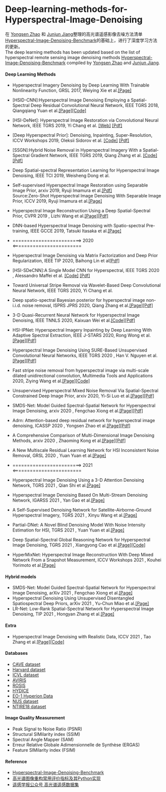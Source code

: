 # Deep-learning-methods-for-Hyperspectral-Image-Denoising
在 [Yongsen Zhao]( https://github.com/seniusen) 和 [Junjun Jiang](http://homepage.hit.edu.cn/jiangjunjun)整理的高光谱遥感影像去噪方法清单[Hyperspectral-Image-Denoising-Benchmark](https://github.com/junjun-jiang/Hyperspectral-Image-Denoising-Benchmark)的基础上，进行了深度学习方法的更新。  
The deep learning methods has been updated based on the list of hyperspectral remote sensing image denoising methods [Hyperspectral-Image-Denoising-Benchmark](https://github.com/junjun-jiang/Hyperspectral-Image-Denoising-Benchmark) compiled by [Yongsen Zhao]( https://github.com/seniusen) and [Junjun Jiang](http://homepage.hit.edu.cn/jiangjunjun).

#### Deep Learning Methods
- Hyperspectral Imagery Denoising by Deep Learning With Trainable Nonlinearity Function, GRSL 2017, Weiying Xie et al.[[Page]](https://ieeexplore.ieee.org/abstract/document/8030333)
- [HSID-CNN]:Hyperspectral Image Denoising Employing a Spatial-Spectral Deep Residual Convolutional Neural Network, IEEE TGRS 2018, Qiangqiang Yuan et al.[[Page]](https://ieeexplore.ieee.org/abstract/document/8454887)[[Code]](https://github.com/WHUQZhang/HSID-CNN)
- [HSI-DeNet]: Hyperspectral Image Restoration via Convolutional Neural Network, IEEE TGRS 2019, Yi Chang et al. [[Web]](http://www.escience.cn/people/changyi/index.html) [[Pdf]](http://www.escience.cn/system/download/100951)
- [Deep Hyperspectral Prior]: Denoising, Inpainting, Super-Resolution, ICCV Workshops 2019, Oleksii Sidorov et al. [[Code]](https://github.com/acecreamu/deep-hs-prior) [[Pdf]](https://arxiv.org/pdf/1902.00301)
- [SSGN]:Hybrid Noise Removal in Hyperspectral Imagery With a Spatial-Spectral Gradient Network, IEEE TGRS 2019, Qiang Zhang et al. [[Code]](https://github.com/WHUQZhang/SSGN) [[Pdf]](https://arxiv.org/pdf/1810.00495)
- Deep Spatial-spectral Representation Learning for Hyperspectral Image Denoising, IEEE TCI 2019, Weisheng Dong et al. 
- Self-supervised Hyperspectral Image Restoration using Separable Image Prior, arxiv 2019, Ryuji Imamura et al.[[Pdf]](https://arxiv.org/pdf/1907.00651)  
Source:Zero-Shot Hyperspectral Image Denoising With Separable Image Prior, ICCV 2019, Ryuji Imamura et al.[[Page]](https://openaccess.thecvf.com/content_ICCVW_2019/html/MDALC/Imamura_Zero-Shot_Hyperspectral_Image_Denoising_With_Separable_Image_Prior_ICCVW_2019_paper.html)
- Hyperspectral Image Reconstruction Using a Deep Spatial-Spectral Prior, CVPR 2019 , Lizhi Wang et al.[[Page]](https://openaccess.thecvf.com/content_CVPR_2019/html/Wang_Hyperspectral_Image_Reconstruction_Using_a_Deep_Spatial-Spectral_Prior_CVPR_2019_paper.html)[[Pdf]](http://openaccess.thecvf.com/content_CVPR_2019/papers/Wang_Hyperspectral_Image_Reconstruction_Using_a_Deep_Spatial-Spectral_Prior_CVPR_2019_paper.pdf)
- DNN-based Hyperspectral Image Denoising with Spatio-spectral Pre-training, IEEE GCCE 2019, Tatsuki Itasaka et al.[[Page]](https://ieeexplore.ieee.org/abstract/document/9015235)

- ========================> 2020 <========================
- Hyperspectral Image Denoising via Matrix Factorization and Deep Prior Regularization, IEEE TIP 2020, Baihong Lin et al[[Pdf]](https://doi.org/10.1109/TIP.2019.2928627)
- [HSI-SDeCNN]:A Single Model CNN for Hyperspectral, IEEE TGRS 2020 , Alessandro Maffei et al. [[Code]](https://github.com/mhaut/HSI-SDeCNN) [[Pdf]](https://doi.org/10.1109/TGRS.2019.2952062)
- Toward Universal Stripe Removal via Wavelet-Based Deep Convolutional Neural Network, IEEE TGRS 2020, Yi Chang et al.
- Deep spatio-spectral Bayesian posterior for hyperspectral image non-i.i.d. noise removal, ISPRS JPRS 2020, Qiang Zhang et al.[[Page]](https://www.sciencedirect.com/science/article/pii/S0924271620301076?casa_token=oGipxO4oaiwAAAAA:nTJHrpi8KGaHq4gl7d2MsLPmWd6mebc2aLAVJY3xFodl8fpp1PIiVBiEabD93st_VH_MdmZP5rM)[[Pdf]](https://www.researchgate.net/profile/Qiang_Zhang204/publication/340988173_Deep_spatio-spectral_Bayesian_posterior_for_hyperspectral_image_non-iid_noise_removal/links/5eaa25f6a6fdcc70509afdfd/Deep-spatio-spectral-Bayesian-posterior-for-hyperspectral-image-non-iid-noise-removal.pdf)
- 3-D Quasi-Recurrent Neural Network for Hyperspectral Image Denoising, IEEE TNNLS 2020, Kaixuan Wei et al.[[Code]](https://github.com/Vandermode/QRNN3D)[[Pdf]](https://arxiv.org/pdf/2003.04547)
- HSI-IPNet: Hyperspectral Imagery Inpainting by Deep Learning With Adaptive Spectral Extraction, IEEE J-STARS 2020, Rong Wong et al.[[Page]](https://ieeexplore.ieee.org/abstract/document/9151178)[[Pdf]](https://ieeexplore.ieee.org/iel7/4609443/8994817/09151178.pdf)
- Hyperspectral Image Denoising Using SURE-Based Unsupervised Convolutional Neural Networks, IEEE TGRS 2020 , Han V. Nguyen et al.[[Page]](https://ieeexplore.ieee.org/abstract/document/9146687)[[Pdf]](https://www.researchgate.net/profile/Nguyen_Van_Han/publication/342846315_Hyperspectral_Image_Denoising_Using_SURE-Based_Unsupervised_Convolutional_Neural_Networks/links/5f1acf2945851515ef44de7f/Hyperspectral-Image-Denoising-Using-SURE-Based-Unsupervised-Convolutional-Neural-Networks.pdf)
- Fast stripe noise removal from hyperspectral image via multi-scale dilated unidirectional convolution, Multimedia Tools and Applications 2020, Ziying Wang et al.[[Page]](https://link.springer.com/article/10.1007/s11042-020-09065-4)[[Code]](https://github.com/doctorwgd/MsDUC)
- Unsupervised Hyperspectral Mixed Noise Removal Via Spatial-Spectral Constrained Deep Image Prior, arxiv 2020, Yi-Si Luo et al.[[Page]](https://arxiv.org/abs/2008.09753)[[Pdf]](https://arxiv.org/pdf/2008.09753)
- SMDS-Net: Model Guided Spectral-Spatial Network for Hyperspectral Image Denoising, arxiv 2020 , Fengchao Xiong et al.[[Page]](https://arxiv.org/abs/2012.01829)[[Pdf]](https://arxiv.org/pdf/2012.01829)
- Adrn: Attention-based deep residual network for hyperspectral image denoising, ICASSP 2020 , Yongsen Zhao et al.[[Page]](https://ieeexplore.ieee.org/abstract/document/9054658)[[Pdf]](https://arxiv.org/pdf/2003.01947)
- A Comprehensive Comparison of Multi-Dimensional Image Denoising Methods, arxiv 2020 , Zhaoming Kong et al.[[Page]](https://arxiv.org/abs/2011.03462)[[Pdf]](https://arxiv.org/pdf/2011.03462)
- A New Multiscale Residual Learning Network for HSI Inconsistent Noise Removal, GRSL 2020 , Yuan Yuan et al.[[Page]](https://ieeexplore.ieee.org/abstract/document/9295378)

- ========================> 2021 <========================
- Hyperspectral Image Denoising Using a 3-D Attention Denoising Network, TGRS 2021 , Qian Shi et al.[[Page]](https://ieeexplore.ieee.org/abstract/document/9318503)
- Hyperspectral Image Denoising Based On Multi-Stream Denoising Network, IGARSS 2021 , Yan Gao et al.[[Page]](https://arxiv.org/abs/2104.02304)
- A Self-Supervised Denoising Network for Satellite-Airborne-Ground Hyperspectral Imagery, TGRS 2021 , Xinyu Wang et al.[[Page]](https://ieeexplore.ieee.org/abstract/document/9383811)
- Partial-DNet: A Novel Blind Denoising Model With Noise Intensity Estimation for HSI, TGRS 2021 , Yuan Yuan et al.[[Page]](https://ieeexplore.ieee.org/abstract/document/9420707)
- Deep Spatial-Spectral Global Reasoning Network for Hyperspectral Image Denoising, TGRS 2021 , Xiangyong Cao et al.[[Page]](https://ieeexplore.ieee.org/abstract/document/9397278)[[Code]](https://github.com/xiangyongcao/GRN)
- HyperMixNet: Hyperspectral Image Reconstruction With Deep Mixed Network From a Snapshot Measurement, ICCV Workshops 2021 , Kouhei Yorimoto et al.[[Page]](https://openaccess.thecvf.com/content/ICCV2021W/PBDL/html/Yorimoto_HyperMixNet_Hyperspectral_Image_Reconstruction_With_Deep_Mixed_Network_From_a_ICCVW_2021_paper.html)

#### Hybrid models
- SMDS-Net: Model Guided Spectral-Spatial Network for Hyperspectral Image Denoising, arXiv 2021 , Fengchao Xiong et al.[[Page]](https://arxiv.org/abs/2012.01829)
- Hyperspectral Denoising Using Unsupervised Disentangled Spatiospectral Deep Priors, arXiv 2021 , Yu-Chun Miao et al.[[Page]](https://arxiv.org/abs/2102.12310)
- LR-Net: Low-Rank Spatial-Spectral Network for Hyperspectral Image Denoising, TIP 2021 , Hongyan Zhang et al.[[Page]](https://ieeexplore.ieee.org/abstract/document/9580717)

#### Extra
- Hyperspectral Image Denoising with Realistic Data, ICCV 2021 , Tao Zhang et al.[[Page]](https://openaccess.thecvf.com/content/ICCV2021/html/Zhang_Hyperspectral_Image_Denoising_With_Realistic_Data_ICCV_2021_paper.html)[[Code]](https://github.com/ColinTaoZhang/HSIDwRD)


#### Databases 
- [CAVE dataset](http://www.cs.columbia.edu/CAVE/databases/multispectral/)
- [Harvard dataset](http://vision.seas.harvard.edu/hyperspec/download.html)
- [ICVL dataset](http://icvl.cs.bgu.ac.il/hyperspectral/)
- [AVIRIS](http://www.ehu.eus/ccwintco/index.php/Hyperspectral_Remote_Sensing_Scenes)
- [ROSIS](http://lesun.weebly.com/hyperspectral-data-set.html)
- [HYDICE](https://www.erdc.usace.army.mil/Media/Fact-Sheets/Fact-Sheet-Article-View/Article/610433/hypercube/)
- [EO-1 Hyperion Data](https://lta.cr.usgs.gov/ALI)
- [NUS dataset](https://sites.google.com/site/hyperspectralcolorimaging/dataset/general-scenes)
- [NTIRE18 dataset](http://www.vision.ee.ethz.ch/ntire18/)


#### Image Quality Measurement 
- Peak Signal to Noise Ratio (PSNR)
- Structural SIMilarity index (SSIM)
- Spectral Angle Mapper (SAM)
- Erreur Relative Globale Adimensionnelle de Synthèse (ERGAS)
- Feature SIMilarity index (FSIM)


#### Reference
- [Hyperspectral-Image-Denoising-Benchmark](https://github.com/junjun-jiang/Hyperspectral-Image-Denoising-Benchmark)
- [高光谱图像重构常用评价指标及其Python实现](https://www.cnblogs.com/nwpuxuezha/p/6659153.html)
- [遥感学报公众号 高光谱遥感数据集](https://mp.weixin.qq.com/s?__biz=MzU2MTM4MTYzOQ==&mid=2247489064&idx=1&sn=41f2ab5c13a52dac6fe0064ae017c3a8&chksm=fc78fe40cb0f7756143a045e3e97beffac330e35fa524f82ac6869613f4cf6720d29b497b915&mpshare=1&scene=23&srcid=0327fl4R2j2zrrvURZGMHGXN&sharer_sharetime=1585311603251&sharer_shareid=5ef37c06898efb1fdf6df98cdb7ba765#rd)
